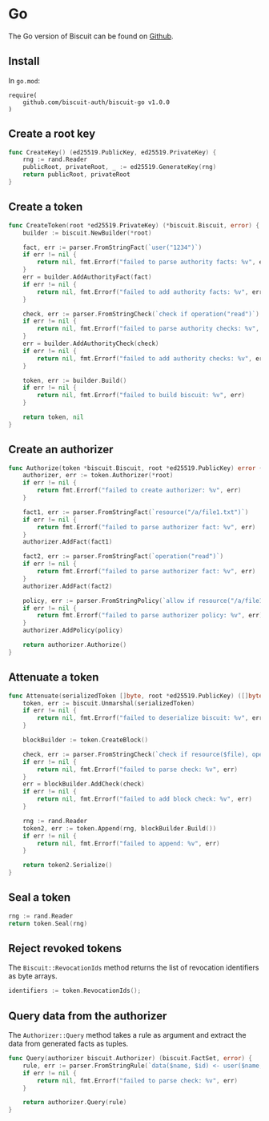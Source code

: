 # Go

The Go version of Biscuit can be found on [Github](https://github.com/biscuit-auth/biscuit-go).

## Install

In `go.mod`:

```
require(
    github.com/biscuit-auth/biscuit-go v1.0.0
)
```

## Create a root key

```go
func CreateKey() (ed25519.PublicKey, ed25519.PrivateKey) {
	rng := rand.Reader
	publicRoot, privateRoot, _ := ed25519.GenerateKey(rng)
	return publicRoot, privateRoot
}
```

## Create a token

```go
func CreateToken(root *ed25519.PrivateKey) (*biscuit.Biscuit, error) {
	builder := biscuit.NewBuilder(*root)

	fact, err := parser.FromStringFact(`user("1234")`)
	if err != nil {
		return nil, fmt.Errorf("failed to parse authority facts: %v", err)
	}
	err = builder.AddAuthorityFact(fact)
	if err != nil {
		return nil, fmt.Errorf("failed to add authority facts: %v", err)
	}

	check, err := parser.FromStringCheck(`check if operation("read")`)
	if err != nil {
		return nil, fmt.Errorf("failed to parse authority checks: %v", err)
	}
	err = builder.AddAuthorityCheck(check)
	if err != nil {
		return nil, fmt.Errorf("failed to add authority checks: %v", err)
	}

	token, err := builder.Build()
	if err != nil {
		return nil, fmt.Errorf("failed to build biscuit: %v", err)
	}

	return token, nil
}
```

## Create an authorizer

```go
func Authorize(token *biscuit.Biscuit, root *ed25519.PublicKey) error {
	authorizer, err := token.Authorizer(*root)
	if err != nil {
		return fmt.Errorf("failed to create authorizer: %v", err)
	}

	fact1, err := parser.FromStringFact(`resource("/a/file1.txt")`)
	if err != nil {
		return fmt.Errorf("failed to parse authorizer fact: %v", err)
	}
	authorizer.AddFact(fact1)

	fact2, err := parser.FromStringFact(`operation("read")`)
	if err != nil {
		return fmt.Errorf("failed to parse authorizer fact: %v", err)
	}
	authorizer.AddFact(fact2)

	policy, err := parser.FromStringPolicy(`allow if resource("/a/file1.txt")`)
	if err != nil {
		return fmt.Errorf("failed to parse authorizer policy: %v", err)
	}
	authorizer.AddPolicy(policy)

	return authorizer.Authorize()
}
```

## Attenuate a token

```go
func Attenuate(serializedToken []byte, root *ed25519.PublicKey) ([]byte, error) {
	token, err := biscuit.Unmarshal(serializedToken)
	if err != nil {
		return nil, fmt.Errorf("failed to deserialize biscuit: %v", err)
	}

	blockBuilder := token.CreateBlock()

	check, err := parser.FromStringCheck(`check if resource($file), operation($permission), ["read"].contains($permission)`)
	if err != nil {
		return nil, fmt.Errorf("failed to parse check: %v", err)
	}
	err = blockBuilder.AddCheck(check)
	if err != nil {
		return nil, fmt.Errorf("failed to add block check: %v", err)
	}

	rng := rand.Reader
	token2, err := token.Append(rng, blockBuilder.Build())
	if err != nil {
		return nil, fmt.Errorf("failed to append: %v", err)
	}

	return token2.Serialize()
}
```

## Seal a token

```go
rng := rand.Reader
return token.Seal(rng)
```

## Reject revoked tokens

The `Biscuit::RevocationIds` method returns the list of revocation identifiers as byte arrays.

```go
identifiers := token.RevocationIds();
```

## Query data from the authorizer

The `Authorizer::Query` method takes a rule as argument and extract the data from generated facts as tuples.

```go
func Query(authorizer biscuit.Authorizer) (biscuit.FactSet, error) {
	rule, err := parser.FromStringRule(`data($name, $id) <- user($name, $id`)
	if err != nil {
		return nil, fmt.Errorf("failed to parse check: %v", err)
	}

	return authorizer.Query(rule)
}
```